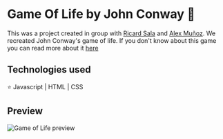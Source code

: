 # Game Of Life by John Conway 👾

This was a project created in group with [Ricard Sala](https://github.com/rikisala13) and [Alex Muñoz](https://github.com/alexmf91). 
We recreated John Conway's game of life. If you don't know about this game you can read more about it [here](https://en.wikipedia.org/wiki/Conway%27s_Game_of_Life)

## Technologies used

⭐ Javascript | HTML | CSS 

## Preview

<img src="https://i.ibb.co/ZX56tZc/gameoflife.gif" alt="Game of Life preview" />
